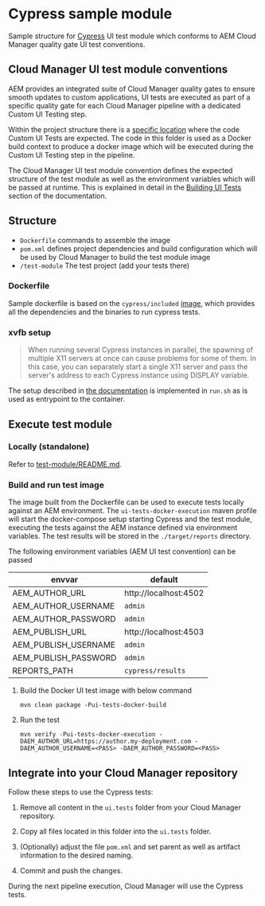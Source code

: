 # Cypress sample module

Sample structure  for [Cypress](https://www.cypress.io) UI test module which conforms to
AEM  Cloud Manager quality gate UI test conventions.

## Cloud Manager UI test module conventions

AEM provides an integrated suite of Cloud Manager quality gates to ensure smooth updates to custom applications,
UI tests are executed as part of a specific quality gate for each Cloud Manager pipeline with a dedicated Custom UI Testing step.

Within the project structure there is a [specific location](https://github.com/adobe/aem-project-archetype/tree/develop/src/main/archetype/ui.tests)
where the code Custom UI Tests are expected. The code in this folder is used as a Docker build context to produce a docker image
which will be executed during the Custom UI Testing step in the pipeline.

The Cloud Manager UI test module convention defines the expected structure of the test module as well as the environment
variables which will be passed at runtime. This is explained in detail in the [Building UI Tests](https://experienceleague.adobe.com/docs/experience-manager-cloud-service/content/implementing/using-cloud-manager/test-results/functional-testing/ui-testing.html?lang=en#building-ui-tests)
section of the documentation.

## Structure

- `Dockerfile` commands to assemble the image
- `pom.xml` defines project dependencies and build configuration which will be used by Cloud Manager to build the test module image
- `/test-module` The test project (add your tests there)

### Dockerfile

Sample dockerfile is based on the `cypress/included` [image](https://hub.docker.com/r/cypress/included), which provides all the dependencies and the binaries
to run cypress tests.

### xvfb setup

>When running several Cypress instances in parallel, the spawning of multiple X11 servers at once can cause problems for some of them. In this case, you can separately start a single X11 server and pass the server's address to each Cypress instance using DISPLAY variable.

The setup described in [the documentation](https://docs.cypress.io/guides/continuous-integration/introduction#In-Docker) 
is implemented in `run.sh` as is used as entrypoint to the container.

## Execute test module

### Locally (standalone)

Refer to [test-module/README.md](test-module/README.md).

### Build and run test image

The image built from the Dockerfile can be used to execute tests locally against an AEM environment. The `ui-tests-docker-execution`
maven profile will start the docker-compose setup starting Cypress and the test module, executing the tests against
the AEM instance defined via environment variables. The test results will be stored in the `./target/reports` directory.

The following environment variables (AEM UI test convention) can be passed

| envvar | default |
| --- | --- |
| AEM_AUTHOR_URL | http://localhost:4502 |
| AEM_AUTHOR_USERNAME | `admin` |
| AEM_AUTHOR_PASSWORD | `admin` |
| AEM_PUBLISH_URL | http://localhost:4503 |
| AEM_PUBLISH_USERNAME | `admin` |
| AEM_PUBLISH_PASSWORD | `admin` |
| REPORTS_PATH | `cypress/results` |

1. Build the Docker UI test image with below command
   ```
   mvn clean package -Pui-tests-docker-build
   ```
2. Run the test
   ```
   mvn verify -Pui-tests-docker-execution -DAEM_AUTHOR_URL=https://author.my-deployment.com -DAEM_AUTHOR_USERNAME=<PASS> -DAEM_AUTHOR_PASSWORD=<PASS>
   ```

## Integrate into your Cloud Manager repository

Follow these steps to use the Cypress tests:

1. Remove all content in the `ui.tests` folder from your Cloud Manager repository.

1. Copy all files located in this folder into the `ui.tests` folder.

1. (Optionally) adjust the file `pom.xml` and set parent as well as artifact information to the desired naming.

1. Commit and push the changes.

During the next pipeline execution, Cloud Manager will use the Cypress tests.
